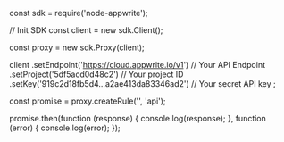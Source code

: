 const sdk = require('node-appwrite');

// Init SDK
const client = new sdk.Client();

const proxy = new sdk.Proxy(client);

client
    .setEndpoint('https://cloud.appwrite.io/v1') // Your API Endpoint
    .setProject('5df5acd0d48c2') // Your project ID
    .setKey('919c2d18fb5d4...a2ae413da83346ad2') // Your secret API key
;

const promise = proxy.createRule('', 'api');

promise.then(function (response) {
    console.log(response);
}, function (error) {
    console.log(error);
});